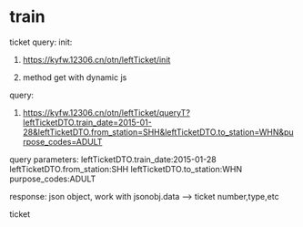 train
=====
ticket query: 
init:
1. https://kyfw.12306.cn/otn/leftTicket/init

2. method get with dynamic js

query:
1. https://kyfw.12306.cn/otn/leftTicket/queryT?leftTicketDTO.train_date=2015-01-28&leftTicketDTO.from_station=SHH&leftTicketDTO.to_station=WHN&purpose_codes=ADULT

query parameters:
leftTicketDTO.train_date:2015-01-28
leftTicketDTO.from_station:SHH
leftTicketDTO.to_station:WHN
purpose_codes:ADULT

response:
json object,  work with jsonobj.data --> ticket number,type,etc




ticket
